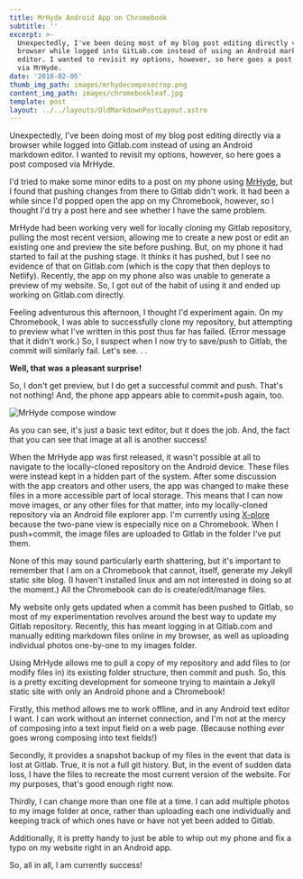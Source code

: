 ```yaml
---
title: MrHyde Android App on Chromebook
subtitle: ''
excerpt: >-
  Unexpectedly, I've been doing most of my blog post editing directly via a
  browser while logged into GitLab.com instead of using an Android markdown
  editor. I wanted to revisit my options, however, so here goes a post composed
  via MrHyde.
date: '2018-02-05'
thumb_img_path: images/mrhydecomposecrop.png
content_img_path: images/chromebookleaf.jpg
template: post
layout: ../../layouts/OldMarkdownPostLayout.astro
---
```

Unexpectedly, I've been doing most of my blog post editing directly via a browser while logged into Gitlab.com instead of using an Android markdown editor. I wanted to revisit my options, however, so here goes a post composed via MrHyde.


I'd tried to make some minor edits to a post on my phone using [MrHyde](https://play.google.com/store/apps/details?id=org.faudroids.mrhyde), but I found that pushing changes from there to Gitlab didn't work. It had been a while since I'd popped open the app on my Chromebook, however, so I thought I'd try a post here and see whether I have the same problem.

MrHyde had been working very well for locally cloning my Gitlab repository, pulling the most recent version, allowing me to create a new post or edit an existing one and preview the site before pushing. But, on my phone it had started to fail at the pushing stage. It *thinks* it has pushed, but I see no evidence of that on Gitlab.com (which is the copy that then deploys to Netlify). Recently, the app on my phone also was unable to generate a preview of my website. So, I got out of the habit of using it and ended up working on Gitlab.com directly.

Feeling adventurous this afternoon, I thought I'd experiment again. On my Chromebook, I was able to successfully clone my repository, but attempting to preview what I've written in this post thus far has failed. (Error message that it didn't work.) So, I suspect when I now try to save/push to Gitlab, the commit will similarly fail. Let's see. . . 

**Well, that was a pleasant surprise!**

So, I don't get preview, but I do get a successful commit and push. That's not nothing! And, the phone app appears able to commit+push again, too.

![MrHyde compose window](https://lh3.googleusercontent.com/pw/AM-JKLUtyNJk4j09B1fJ0BP6KnKg9jK8LCMohaLiFnC8XlEB5549VZFf9hSnD8zmxGJGA75KJD0_q31ZypqsqBzcESUJlE3GJGNYOgzNKyJOwf81F-jAGNB0_hXnvdJWe7YVgbQIo5osncLTGyIP4iU3tlhURQ=w1752-h1169-no?.jpg)
 
As you can see, it's just a basic text editor, but it does the job. And, the fact that you can see that image at all is another success!

When the MrHyde app was first released, it wasn't possible at all to navigate to the locally-cloned repository on the Android device. These files were instead kept in a hidden part of the system. After some discussion with the app creators and other users, the app was changed to make these files in a more accessible part of local storage. This means that I can now move images, or any other files for that matter, into my locally-cloned repository via an Android file explorer app. I'm currently using [X-plore](https://play.google.com/store/apps/details?id=com.lonelycatgames.Xplore) because the two-pane view is especially nice on a Chromebook.  When I push+commit, the image files are uploaded to Gitlab in the folder I've put them.

None of this may sound particularly earth shattering, but it's important to remember that I am on a Chromebook that cannot, itself, generate my Jekyll static site blog. (I haven't installed linux and am not interested in doing so at the moment.) All the Chromebook can do is create/edit/manage files. 

My website only gets updated when a commit has been pushed to Gitlab, so most of my experimentation revolves around the best way to update my Gitlab repository. Recently, this has meant logging in at Gitlab.com and manually editing markdown files online in my browser, as well as uploading individual photos one-by-one to my images folder.

Using MrHyde allows me to pull a copy of my repository and add files to (or modify files in) its existing folder structure, then commit and push. So, this is a pretty exciting development for someone trying to maintain a Jekyll static site with only an Android phone and a Chromebook! 

Firstly, this method allows me to work offline, and in any Android text editor I want. I can work without an internet connection, and I'm not at the mercy of composing into a text input field on a web page. (Because nothing *ever* goes wrong composing into text fields!) 

Secondly, it provides a snapshot backup of my files in the event that data is lost at Gitlab. True, it is not a full git history. But, in the event of sudden data loss, I have the files to recreate the most current version of the website. For my purposes, that's good enough right now. 

Thirdly, I can change more than one file at a time. I can add multiple photos to my image folder at once, rather than uploading each one individually and keeping track of which ones have or have not yet been added to Gitlab.

Additionally, it is pretty handy to just be able to whip out my phone and fix a typo on my website right in an Android app.

So, all in all, I am currently success!
